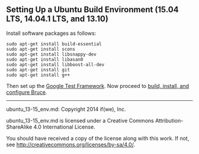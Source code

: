 ## Setting Up a Ubuntu Build Environment (15.04 LTS, 14.04.1 LTS, and 13.10)

Install software packages as follows:

```
sudo apt-get install build-essential
sudo apt-get install scons
sudo apt-get install libsnappy-dev
sudo apt-get install libasan0
sudo apt-get install libboost-all-dev
sudo apt-get install git
sudo apt-get install g++
```

Then set up the [Google Test Framework](gtest.md).  Now proceed to
[build, install, and configure Bruce](../README.md#building-and-installing-bruce).

-----

ubuntu_13-15_env.md: Copyright 2014 if(we), Inc.

ubuntu_13-15_env.md is licensed under a Creative Commons
Attribution-ShareAlike 4.0 International License.

You should have received a copy of the license along with this work. If not,
see <http://creativecommons.org/licenses/by-sa/4.0/>.
